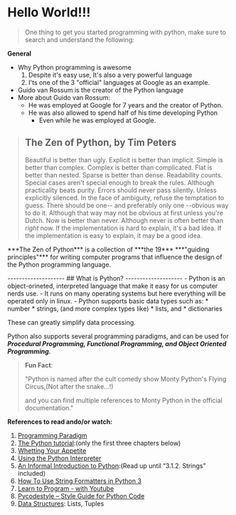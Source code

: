 Hello World!!!
==================

>  One thing to get you started programming with python,
>  make sure to search and understand the following:

**General**
* Why Python programming is awesome
  1. Despite it's easy use, It's also a very powerful language
  2. I'ts one of the 3 "official" languages at Google as an example.
* Guido van Rossum is the creator of the Python language
* More about Guido van Rossum:
  * He was employed at Google for 7 years and the creator of Python.
  * He was also allowed to spend half of his time developing Python 
    * Even while he was employed at Google.

> ## The Zen of Python, by Tim Peters
> 
>  Beautiful is better than ugly.
>  Explicit is better than implicit.
>  Simple is better than complex.
>  Complex is better than complicated.
>  Flat is better than nested.
>  Sparse is better than dense.
>  Readability counts.
>  Special cases aren't special enough to break the rules.
>  Although practicality beats purity.
>  Errors should never pass silently.
>  Unless explicitly silenced.
>  In the face of ambiguity, refuse the temptation to guess.
>  There should be one-- and preferably only one --obvious way to do it.
>  Although that way may not be obvious at first unless you're Dutch.
>  Now is better than never.
>  Although never is often better than *right* now.
>  If the implementation is hard to explain, it's a bad idea.
>  If the implementation is easy to explain, it may be a good idea.
<p>
***The Zen of Python*** is a collection of ***the 19*** ***"guiding principles"***
for writing computer programs that influence the design of the Python programming language.
</p>
--------------------
## What is Python?
--------------------
-  Python is an object-orineted, interpreted language that make it easy for us computer nerds use.
-  It runs on many operating systems but here everything will be operated only in linux.
-  Python supports basic data types such as:
    * number
    * strings, (and more complex types like)
    * lists, and
    * dictionaries
<p>
These can greatly simplify data processing.

Python also supports several programming paradigms, and can be used for
***Procedural Programming, Functional Programming, and Object Oriented Programming.***

</p>

> **Fun Fact**:
> 
> "Python is named after the cult comedy show
> Monty Python's Flying Circus,(Not after the snake...!)
> 
> and you can find multiple references to Monty Python in the official documentation."


**References to read ando/or watch:**
1. [Programming Paradigm](https://www.geeksforgeeks.org/introduction-of-programming-paradigms/)
2. [The Python tutorial](https://docs.python.org/3/tutorial/index.html):(only the first three chapters below)
3. [Whetting Your Appetite](https://docs.python.org/3/tutorial/appetite.html)
4. [Using the Python Interpreter](https://docs.python.org/3/tutorial/interpreter.html)
5. [An Informal Introduction to Python](https://docs.python.org/3/tutorial/introduction.html):(Read up until “3.1.2. Strings” included)
6. [How To Use String Formatters in Python 3](https://www.digitalocean.com/community/tutorials/how-to-use-string-formatters-in-python-3)
7. [Learn to Program - with Youtube](https://www.youtube.com/playlist?list=PLGLfVvz_LVvTn3cK5e6LjhgGiSeVlIRwt)
8. [Pycodestyle – Style Guide for Python Code](https://www.youtube.com/playlist?list=PLGLfVvz_LVvTn3cK5e6LjhgGiSeVlIRwt)
9. [Data Structures](https://docs.google.com/document/d/1J76h1U-Wr9UuPt8r-vJzuH2Kz0bsaUtIbXVKFtP9mxw/edit#heading=h.eas149mgalrd): Lists, Tuples
